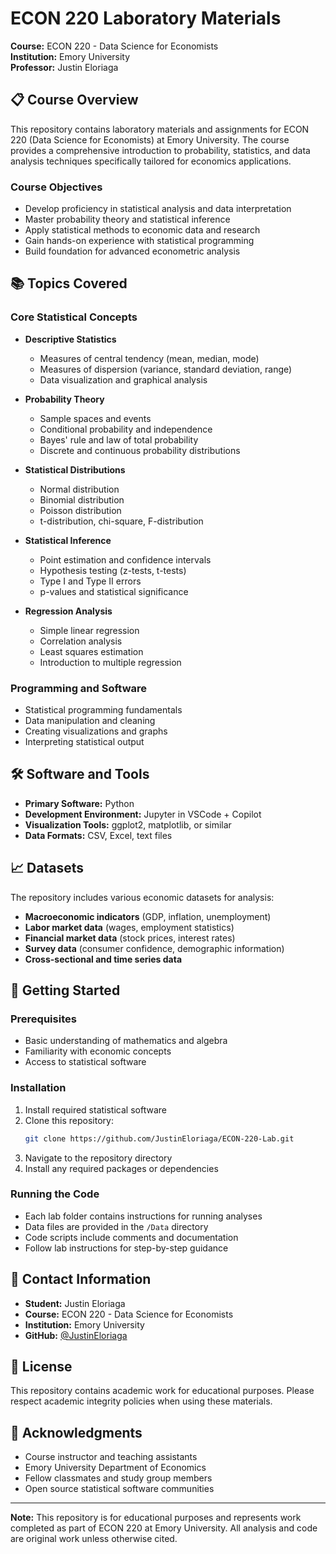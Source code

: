# ECON 220 Laboratory Materials

**Course:** ECON 220 - Data Science for Economists  
**Institution:** Emory University  
**Professor:** Justin Eloriaga

## 📋 Course Overview

This repository contains laboratory materials and assignments for ECON 220 (Data Science for Economists) at Emory University. The course provides a comprehensive introduction to probability, statistics, and data analysis techniques specifically tailored for economics applications.

### Course Objectives
- Develop proficiency in statistical analysis and data interpretation
- Master probability theory and statistical inference
- Apply statistical methods to economic data and research
- Gain hands-on experience with statistical programming
- Build foundation for advanced econometric analysis

## 📚 Topics Covered

### Core Statistical Concepts
- **Descriptive Statistics**
  - Measures of central tendency (mean, median, mode)
  - Measures of dispersion (variance, standard deviation, range)
  - Data visualization and graphical analysis

- **Probability Theory**
  - Sample spaces and events
  - Conditional probability and independence
  - Bayes' rule and law of total probability
  - Discrete and continuous probability distributions

- **Statistical Distributions**
  - Normal distribution
  - Binomial distribution
  - Poisson distribution
  - t-distribution, chi-square, F-distribution

- **Statistical Inference**
  - Point estimation and confidence intervals
  - Hypothesis testing (z-tests, t-tests)
  - Type I and Type II errors
  - p-values and statistical significance

- **Regression Analysis**
  - Simple linear regression
  - Correlation analysis
  - Least squares estimation
  - Introduction to multiple regression

### Programming and Software
- Statistical programming fundamentals
- Data manipulation and cleaning
- Creating visualizations and graphs
- Interpreting statistical output

## 🛠️ Software and Tools

- **Primary Software:** Python
- **Development Environment:** Jupyter in VSCode + Copilot
- **Visualization Tools:** ggplot2, matplotlib, or similar
- **Data Formats:** CSV, Excel, text files

## 📈 Datasets

The repository includes various economic datasets for analysis:
- **Macroeconomic indicators** (GDP, inflation, unemployment)
- **Labor market data** (wages, employment statistics)
- **Financial market data** (stock prices, interest rates)
- **Survey data** (consumer confidence, demographic information)
- **Cross-sectional and time series data**

## 🔧 Getting Started

### Prerequisites
- Basic understanding of mathematics and algebra
- Familiarity with economic concepts 
- Access to statistical software

### Installation
1. Install required statistical software
2. Clone this repository:
   ```bash
   git clone https://github.com/JustinEloriaga/ECON-220-Lab.git
   ```
3. Navigate to the repository directory
4. Install any required packages or dependencies

### Running the Code
- Each lab folder contains instructions for running analyses
- Data files are provided in the `/Data` directory
- Code scripts include comments and documentation
- Follow lab instructions for step-by-step guidance

## 📧 Contact Information

- **Student:** Justin Eloriaga
- **Course:** ECON 220 - Data Science for Economists
- **Institution:** Emory University
- **GitHub:** [@JustinEloriaga](https://github.com/JustinEloriaga)

## 📄 License

This repository contains academic work for educational purposes. Please respect academic integrity policies when using these materials.

## 🙏 Acknowledgments

- Course instructor and teaching assistants
- Emory University Department of Economics
- Fellow classmates and study group members
- Open source statistical software communities

---

**Note:** This repository is for educational purposes and represents work completed as part of ECON 220 at Emory University. All analysis and code are original work unless otherwise cited.
